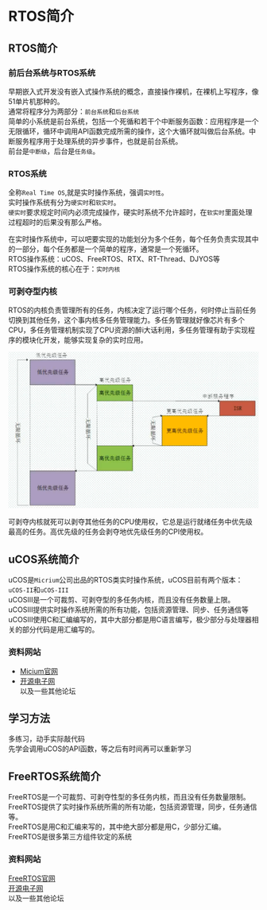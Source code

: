 # RTOS简介
## RTOS简介
### 前后台系统与RTOS系统
早期嵌入式开发没有嵌入式操作系统的概念，直接操作裸机，在裸机上写程序，像51单片机那种的。  
通常将程序分为两部分：`前台系统`和`后台系统`  
简单的小系统是前台系统，包括一个死循和若干个中断服务函数：应用程序是一个无限循环，循环中调用API函数完成所需的操作，这个大循环就叫做后台系统。中断服务程序用于处理系统的异步事件，也就是前台系统。  
前台是`中断级`，后台是`任务级`。

### RTOS系统
全称`Real Time OS`,就是实时操作系统，强调`实时性`。  
实时操作系统有分为`硬实时`和`软实时`。  
`硬实时`要求规定时间内必须完成操作，硬实时系统不允许超时，在`软实时`里面处理过程超时的后果没有那么严格。  

在实时操作系统中，可以吧要实现的功能划分为多个任务，每个任务负责实现其中的一部分，每个任务都是一个简单的程序，通常是一个死循环。  
RTOS操作系统：uCOS、FreeRTOS、RTX、RT-Thread、DJYOS等  
RTOS操作系统的核心在于：`实时内核`  

### 可剥夺型内核
RTOS的内核负责管理所有的任务，内核决定了运行哪个任务，何时停止当前任务切换到其他任务，这个事内核多任务管理能力。多任务管理就好像芯片有多个CPU，多任务管理机制实现了CPU资源的醉i大话利用，多任务管理有助于实现程序的模块化开发，能够实现复杂的实时应用。  

![Pasted image 20210710114637](../../../../../pictures/Pasted%20image%2020210710114637.png)  

可剥夺内核就死可以剥夺其他任务的CPU使用权，它总是运行就绪任务中优先级最高的任务。高优先级的任务会剥夺地优先级任务的CPI使用权。

## uCOS系统简介
uCOS是`Micrium`公司出品的RTOS类实时操作系统，uCOS目前有两个版本：`uCOS-II`和`uCOS-III`  
uCOSIII是一个可裁剪、可剥夺型的多任务内核，而且没有任务数量上限。  uCOSIII提供实时操作系统所需的所有功能，包括资源管理、同步、任务通信等  
uCOSIII使用C和汇编编写的，其中大部分都是用C语言编写，极少部分与处理器相关的部分代码是用汇编写的。  

### 资料网站
+ [Micium官网](http://micrium.com)  
+ [开源电子网](http://openedv.com)  
以及一些其他论坛

## 学习方法
多练习，动手实际敲代码  
先学会调用uCOS的API函数，等之后有时间再可以重新学习  

## FreeRTOS系统简介
FreeRTOS是一个可裁剪、可剥夺性型的多任务内核，而且没有任务数量限制。  FreeRTOS提供了实时操作系统所需的所有功能，包括资源管理，同步，任务通信等。  
FreeRTOS是用C和汇编来写的，其中绝大部分都是用C，少部分汇编。  
FreeRTOS是很多第三方组件钦定的系统  

### 资料网站
[FreeRTOS官网](http://www.freertos.org)  
[开源电子网](http://openedv.com)  
以及一些其他论坛  

